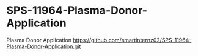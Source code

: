 # SPS-11964-Plasma-Donor-Application
Plasma Donor Application
https://github.com/smartinternz02/SPS-11964-Plasma-Donor-Application.git
